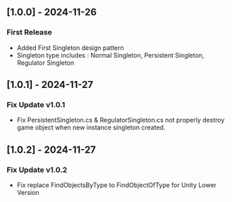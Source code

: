 
## [1.0.0] - 2024-11-26
### First Release
- Added First Singleton design pattern
- Singleton type includes : Normal Singleton, Persistent Singleton, Regulator Singleton

## [1.0.1] - 2024-11-27
### Fix Update v1.0.1
- Fix PersistentSingleton.cs & RegulatorSingleton.cs not properly destroy 
  game object when new instance singleton created.

## [1.0.2] - 2024-11-27
### Fix Update v1.0.2
- Fix replace FindObjectsByType to FindObjectOfType for Unity Lower Version